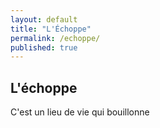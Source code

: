 ```yaml
---
layout: default
title: "L'Échoppe"
permalink: /echoppe/
published: true
---
```




## L'échoppe
C'est un lieu de vie qui bouillonne
